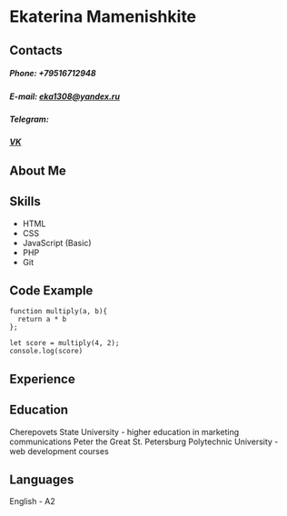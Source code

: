 # Ekaterina Mamenishkite

## Contacts
##### **Phone:** +79516712948
##### **E-mail:** eka1308@yandex.ru
##### **Telegram:** 
##### **[VK](https://vk.com/katrrrrina/)**


## About Me


## Skills

* HTML
* CSS
* JavaScript (Basic)
* PHP
* Git


## Code Example

```
function multiply(a, b){
  return a * b
};

let score = multiply(4, 2);
console.log(score)
```

## Experience


## Education

Cherepovets State University - higher education in marketing communications
Peter the Great St. Petersburg Polytechnic University - web development courses


## Languages

English - A2
